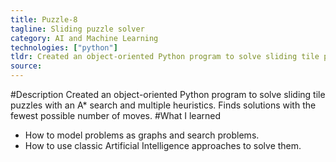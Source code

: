 ```yaml
---
title: Puzzle-8
tagline: Sliding puzzle solver
category: AI and Machine Learning
technologies: ["python"]
tldr: Created an object-oriented Python program to solve sliding tile puzzles with an A* search and multiple heuristics.
source:
---
```

#Description
Created an object-oriented Python program to solve sliding tile puzzles with an A* search and multiple heuristics. Finds solutions with the fewest possible number of moves.
#What I learned
- How to model problems as graphs and search problems.
- How to use classic Artificial Intelligence approaches to solve them.
